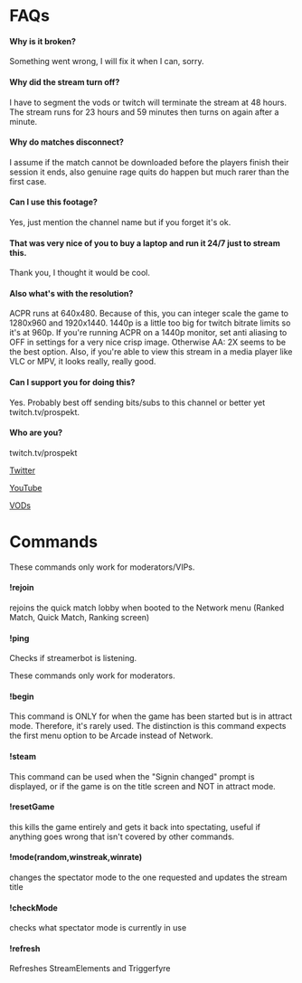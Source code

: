 # FAQs
#### Why is it broken?
Something went wrong, I will fix it when I can, sorry.

#### Why did the stream turn off?
I have to segment the vods or twitch will terminate the stream at 48 hours. The stream runs for 23 hours and 59 minutes then turns on again after a minute.

#### Why do matches disconnect?
I assume if the match cannot be downloaded before the players finish their session it ends, also genuine rage quits do happen but much rarer than the first case.

#### Can I use this footage?
Yes, just mention the channel name but if you forget it's ok.

#### That was very nice of you to buy a laptop and run it 24/7 just to stream this.
Thank you, I thought it would be cool.

#### Also what's with the resolution?
ACPR runs at 640x480. Because of this, you can integer scale the game to 1280x960 and 1920x1440. 1440p is a little too big for twitch bitrate limits so it's at 960p. If you're running ACPR on a 1440p monitor, set anti aliasing to OFF in settings for a very nice crisp image. Otherwise AA: 2X seems to be the best option. Also, if you're able to view this stream in a media player like VLC or MPV, it looks really, really good.

#### Can I support you for doing this?
Yes. Probably best off sending bits/subs to this channel or better yet twitch.tv/prospekt.

#### Who are you?
twitch.tv/prospekt

[Twitter](https://twitter.com/prspekt)

[YouTube](https://www.youtube.com/channel/UCCO_DP32pnyS5ZTJZISJGgA)

[VODs](https://www.youtube.com/playlist?list=PLPUiVHNeaaSPTrFDiL7zlQYpYkL_jPUS7)


# Commands
These commands only work for moderators/VIPs.

#### !rejoin
rejoins the quick match lobby when booted to the Network menu (Ranked Match, Quick Match, Ranking screen)

#### !ping
Checks if streamerbot is listening.

These commands only work for moderators.

#### !begin 
This command is ONLY for when the game has been started but is in attract mode. Therefore, it's rarely used. The distinction is this command expects the first menu option to be Arcade instead of Network.

#### !steam
This command can be used when the "Signin changed" prompt is displayed, or if the game is on the title screen and NOT in attract mode.

#### !resetGame
this kills the game entirely and gets it back into spectating, useful if anything goes wrong that isn't covered by other commands.

#### !mode(random,winstreak,winrate)
changes the spectator mode to the one requested and updates the stream title

#### !checkMode
checks what spectator mode is currently in use

#### !refresh
Refreshes StreamElements and Triggerfyre
